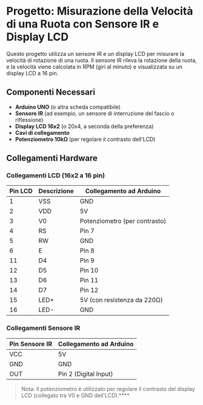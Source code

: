 # Progetto: Misurazione della Velocità di una Ruota con Sensore IR e Display LCD

Questo progetto utilizza un sensore IR e un display LCD per misurare la velocità di rotazione di una ruota. Il sensore IR rileva la rotazione della ruota, e la velocità viene calcolata in RPM (giri al minuto) e visualizzata su un display LCD a 16 pin.

## Componenti Necessari

- **Arduino UNO** (o altra scheda compatibile)
- **Sensore IR** (ad esempio, un sensore di interruzione del fascio o riflessione)
- **Display LCD 16x2** (o 20x4, a seconda della preferenza)
- **Cavi di collegamento**
- **Potenziometro 10kΩ** (per regolare il contrasto dell'LCD)

## Collegamenti Hardware

### Collegamenti LCD (16x2 a 16 pin)
| Pin LCD | Descrizione  | Collegamento ad Arduino  |
|---------|--------------|--------------------------|
| 1       | VSS          | GND                      |
| 2       | VDD          | 5V                       |
| 3       | V0           | Potenziometro (per contrasto) |
| 4       | RS           | Pin 7                    |
| 5       | RW           | GND                      |
| 6       | E            | Pin 8                    |
| 11      | D4           | Pin 9                    |
| 12      | D5           | Pin 10                   |
| 13      | D6           | Pin 11                   |
| 14      | D7           | Pin 12                   |
| 15      | LED+         | 5V (con resistenza da 220Ω) |
| 16      | LED-         | GND                      |

### Collegamenti Sensore IR
| Pin Sensore IR | Collegamento ad Arduino |
|----------------|-------------------------|
| VCC            | 5V                      |
| GND            | GND                     |
| OUT            | Pin 2 (Digital Input)   |

> Nota: Il potenziometro è utilizzato per regolare il contrasto del display LCD (collegato tra V0 e GND dell'LCD).****
